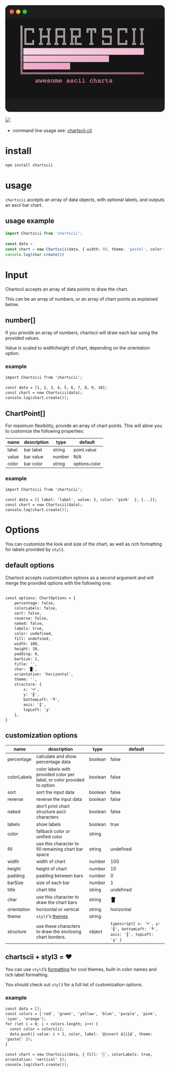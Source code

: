 <img src="./shellfies/logo.png"/>

[![](https://img.shields.io/static/v1?label=created%20with%20shellfie&message=📸&color=pink)](https://github.com/tool3/shellfie)  

* command line usage see: [chartscii-cli](https://github.com/tool3/chartscii-cli)

# install
```bash
npm install chartscii
```

# usage
`chartscii` accepts an array of data objects, with optional labels, and outputs an ascii bar chart.   

## usage example
```typescript
import Chartscii from 'chartscii';

const data = 
const chart = new Chartscii(data, { width: 80, theme: 'pastel', color: 'red', padding: 2, colorLabels: true, orientation: 'vertical' });
console.log(char.create())
```

# Input

Chartscii accepts an array of data points to draw the chart.

This can be an array of numbers, or an array of chart points as explained below.

## number[]

If you provide an array of numbers, chartscii will draw each bar using the provided values.

Value is scaled to width/height of chart, depending on the orientation option.

### example

```tsx
import Chartscii from 'chartscii';

const data = [1, 2, 3, 4, 5, 6, 7, 8, 9, 10];
const chart = new Chartscii(data);
console.log(chart.create());
```

## ChartPoint[]

For maximum flexibility, provide an array of chart points. This will allow you to customize the following properties:

| name | description | type | default |
| --- | --- | --- | --- |
| label | bar label | string | point.value |
| value | bar value | number | N/A |
| color | bar color | string | options.color |

### example

```tsx
import Chartscii from 'chartscii';

const data = [{ label: 'label', value: 2, color: 'pink'  }, {...}];
const chart = new Chartscii(data);
console.log(chart.create());
```

# Options

You can customize the look and size of the chart, as well as rich formatting for labels provided by `styl3`.

## default options

Chartscii accepts customization options as a second argument and will merge the provided options with the following one:

```tsx

const options: ChartOptions = {
    percentage: false,
    colorLabels: false,
    sort: false,
    reverse: false,
    naked: false,
    labels: true,
    color: undefined,
    fill: undefined,
    width: 100,
    height: 10,
    padding: 0,
    barSize: 1,
    title: '',
    char: '█',
    orientation: 'horizontal',
    theme: '',
    structure: {
        x: '═',
        y: '╢',
        bottomLeft: '╚',
        axis: '║',
        topLeft: '╔'
    },
}
```

## customization options

| name | description | type | default |
| --- | --- | --- | --- |
| percentage | calculate and show percentage data | boolean | false |
| colorLabels | color labels with provided color per label, or color provided to option | boolean | false |
| sort | sort the input data | boolean | false |
| reverse | reverse the input data | boolean | false |
| naked | don’t print chart structure ascii characters | boolean | false |
| labels | show labels | boolean | true |
| color | fallback color or unified color | string |  |
| fill | use this character to fill remaining chart bar space | string | undefined |
| width | width of chart | number | 100 |
| height | height of chart | number | 10 |
| padding | padding between bars | number | 0 |
| barSize | size of each bar | number | 1 |
| title | chart title | string | undefined |
| char | use this character to draw the chart bars | string | ‘█’ |
| orientation | horizontal or vertical | string | horizontal |
| theme | `styl3`'s [themes](https://github.com/tool3/styl3?tab=readme-ov-file#themes) | string |  |
| structure | use these characters to draw the enclosing chart borders. | object | ```typescript{ x: '═', y: '╢', bottomLeft: '╚', axis: '║', topLeft: '╔' }``` |

## chartscii + styl3 = ❤️

You can use  `styl3`’s [formatting](https://github.com/tool3/styl3?tab=readme-ov-file#map) for cool themes, built-in color names and rich label formatting.

You should check out `styl3` for a full list of customization options.

### example

```tsx
const data = [];
const colors = ['red', 'green', 'yellow', 'blue', 'purple', 'pink', 'cyan', 'orange'];
for (let i = 0; i < colors.length; i++) {
  const color = colors[i];
  data.push({ value: i + 1, color, label: `@invert ${i}@`, theme: 'pastel' });
}  

const chart = new Chartscii(data, { fill: '░', colorLabels: true, orientation: 'vertical' });
console.log(chart.create());
```